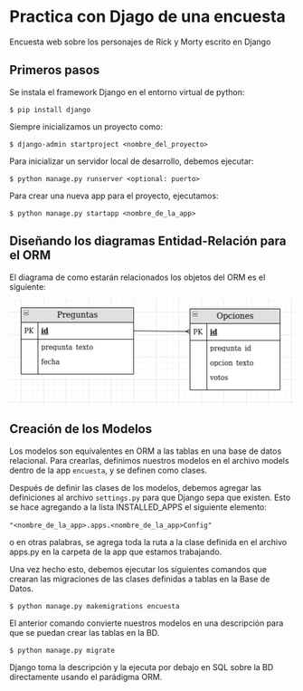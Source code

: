 # Practica con Djago de una encuesta
Encuesta web sobre los personajes de Rick y Morty escrito en Django

## Primeros pasos

Se instala el framework Django en el entorno virtual de python:

```console
$ pip install django
```

Siempre inicializamos un proyecto como:

```console
$ django-admin startproject <nombre_del_proyecto>
```

Para inicializar un servidor local de desarrollo, debemos ejecutar:

```console
$ python manage.py runserver <optional: puerto>
```

Para crear una nueva app para el proyecto, ejecutamos:

```console
$ python manage.py startapp <nombre_de_la_app>
```

## Diseñando los diagramas Entidad-Relación para el ORM

El diagrama de como estarán relacionados los objetos del ORM es el siguiente:

![Diagrama Entidad-Relacion](./diagrama_ER.png)

## Creación de los Modelos
Los modelos son equivalentes en ORM a las tablas en una base de datos relacional. 
Para crearlas, definimos nuestros modelos en el archivo models dentro de la app `encuesta`, y se definen como clases.

Después de definir las clases de los modelos, debemos agregar las definiciones al archivo `settings.py` para que Django sepa que existen. Esto se hace agregando a la lista INSTALLED_APPS el siguiente elemento:

`"<nombre_de_la_app>.apps.<nombre_de_la_app>Config"`

o en otras palabras, se agrega toda la ruta a la clase definida en el archivo apps.py en la carpeta de la app que estamos trabajando.

Una vez hecho esto, debemos ejecutar los siguientes comandos que crearan las migraciones de las clases definidas a tablas en la Base de Datos.

```console
$ python manage.py makemigrations encuesta
```
 
 El anterior comando convierte nuestros modelos en una descripción para que se puedan crear las tablas en la BD.

 ```console
 $ python manage.py migrate
 ```

 Django toma la descripción y la ejecuta por debajo en SQL sobre la BD directamente usando el parádigma ORM.